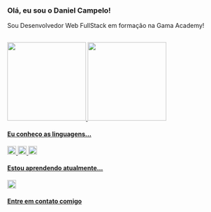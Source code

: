 <h3>Olá, eu sou o Daniel Campelo!</h3> 
<p>Sou Desenvolvedor Web FullStack em formação na Gama Academy!<p>

##
<div style="display: flex">
  <a href="https://github.com/DanielCampelo10">
  <img height="180em" src="https://github-readme-stats.vercel.app/api?username=DanielCampelo10&show_icons=true&theme=dracula&include_all_commits=true&count_private=true"/>
  <img height="180em" src="https://github-readme-stats.vercel.app/api/top-langs/?username=DanielCampelo10&layout=compact&langs_count=7&theme=dracula"/>
</div>

<h4>Eu conheço as linguagens...</h4>
<p align="left">
<img src="https://cdn.jsdelivr.net/gh/devicons/devicon/icons/html5/html5-original.svg" width="20px" heigth="20px"/>
<img src="https://cdn.jsdelivr.net/gh/devicons/devicon/icons/css3/css3-original.svg" width="20px" heigth="20px"/>
<img src="https://cdn.jsdelivr.net/gh/devicons/devicon/icons/javascript/javascript-original.svg" width="20px" heigth="20px"/>
</p>
<h4>Estou aprendendo atualmente...</h4>
<p align="left">
<img src="https://cdn.jsdelivr.net/gh/devicons/devicon/icons/arduino/arduino-original.svg" width="20px" heigth="20px"/>
</p>

<h4>Entre em contato comigo</h4>
<!--
**DanielCampelo10/DanielCampelo10** is a ✨ _special_ ✨ repository because its `README.md` (this file) appears on your GitHub profile.

Here are some ideas to get you started:

- 🔭 I’m currently working on ...
- 🌱 I’m currently learning ...
- 👯 I’m looking to collaborate on ...
- 🤔 I’m looking for help with ...
- 💬 Ask me about ...
- 📫 How to reach me: ...
- 😄 Pronouns: ...
- ⚡ Fun fact: ...
-->
